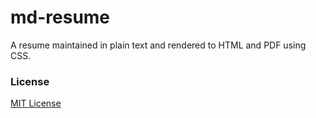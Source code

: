# md-resume

A resume maintained in plain text and rendered to HTML and PDF using CSS.

### License

[MIT License](https://github.com/elipapa/markdown-cv/blob/master/LICENSE)
